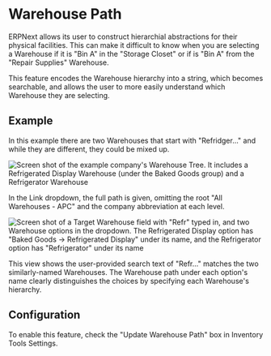 # Warehouse Path
ERPNext allows its user to construct hierarchial abstractions for their physical facilities. This can make it difficult to know when you are selecting a Warehouse if it is "Bin A" in the "Storage Closet" or if is "Bin A" from the "Repair Supplies" Warehouse.

This feature encodes the Warehouse hierarchy into a string, which becomes searchable, and allows the user to more easily understand which Warehouse they are selecting.

## Example
In this example there are two Warehouses that start with "Refridger..." and while they are different, they could be mixed up.

![Screen shot of the example company's Warehouse Tree. It includes a Refrigerated Display Warehouse (under the Baked Goods group) and a Refrigerator Warehouse](assets/warehouse_tree.png)

In the Link dropdown, the full path is given, omitting the root "All Warehouses - APC" and the company abbreviation at each level. 

![Screen shot of a Target Warehouse field with "Refr" typed in, and two Warehouse options in the dropdown. The Refrigerated Display option has "Baked Goods -> Refrigerated Display" under its name, and the Refrigerator option has "Refrigerator" under its name](assets/fridge.png)

This view shows the user-provided search text of "Refr..." matches the two similarly-named Warehouses. The Warehouse path under each option's name clearly distinguishes the choices by specifying each Warehouse's hierarchy.

## Configuration
To enable this feature, check the "Update Warehouse Path" box in Inventory Tools Settings.
